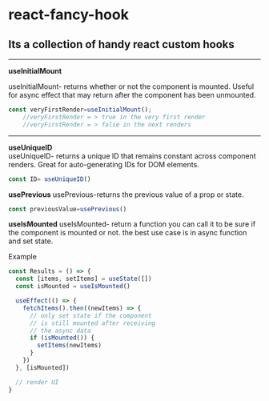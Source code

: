 # react-fancy-hook

## Its a collection of handy react custom hooks

<hr />  

**useInitialMount**  

useInitialMount- returns whether or not the component is mounted. 
Useful for async effect that may return after the component has been unmounted.



```js
const veryFirstRender=useInitialMount();
    //veryFirstRender = > true in the very first render
    //veryFirstRender = > false in the next renders 

```

<hr />

**useUniqueID**  
useUniqueID- returns a unique ID that remains constant across component renders. Great for auto-generating IDs for DOM elements.

```js
const ID= useUniqueID()
```

**usePrevious**
usePrevious-returns the previous value of a prop or state.

```js
const previousValue=usePrevious()
```


**useIsMounted**
useIsMounted- return a function you can call it to be sure if the component is mounted or not. 
the best use case is in async function and set state.

Example
```js
const Results = () => {
  const [items, setItems] = useState([])
  const isMounted = useIsMounted()

  useEffect(() => {
    fetchItems().then((newItems) => {
      // only set state if the component
      // is still mounted after receiving
      // the async data
      if (isMounted()) {
        setItems(newItems)
      }
    })
  }, [isMounted])

  // render UI
}
```


